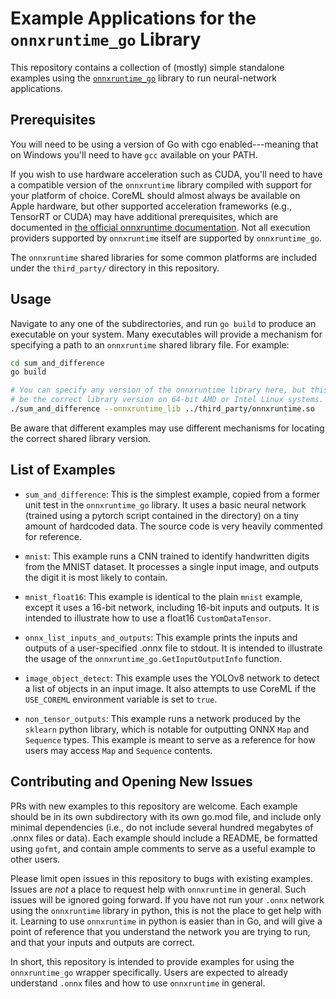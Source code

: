 Example Applications for the `onnxruntime_go` Library
=====================================================

This repository contains a collection of (mostly) simple standalone examples
using the [`onnxruntime_go`](https://github.com/yalue/onnxruntime_go) library
to run neural-network applications.


Prerequisites
-------------

You will need to be using a version of Go with cgo enabled---meaning that on
Windows you'll need to have `gcc` available on your PATH.

If you wish to use hardware acceleration such as CUDA, you'll need to have a
compatible version of the `onnxruntime` library compiled with support for your
platform of choice. CoreML should almost always be available on Apple hardware,
but other supported acceleration frameworks (e.g., TensorRT or CUDA) may have
additional prerequisites, which are documented in
[the official onnxruntime documentation](https://onnxruntime.ai/docs/execution-providers/).
Not all execution providers supported by `onnxruntime` itself are supported by
`onnxruntime_go`.

The `onnxruntime` shared libraries for some common platforms are included
under the `third_party/` directory in this repository.


Usage
-----

Navigate to any one of the subdirectories, and run `go build` to produce an
executable on your system.  Many executables will provide a mechanism for
specifying a path to an `onnxruntime` shared library file.  For example:

```bash
cd sum_and_difference
go build

# You can specify any version of the onnxruntime library here, but this would
# be the correct library version on 64-bit AMD or Intel Linux systems.
./sum_and_difference --onnxruntime_lib ../third_party/onnxruntime.so
```

Be aware that different examples may use different mechanisms for locating the
correct shared library version.


List of Examples
----------------

 - `sum_and_difference`: This is the simplest example, copied from a former
   unit test in the `onnxruntime_go` library.  It uses a basic neural network
   (trained using a pytorch script contained in the directory) on a tiny amount
   of hardcoded data.  The source code is very heavily commented for reference.

 - `mnist`: This example runs a CNN trained to identify handwritten digits from
   the MNIST dataset. It processes a single input image, and outputs the digit
   it is most likely to contain.

 - `mnist_float16`: This example is identical to the plain `mnist` example,
   except it uses a 16-bit network, including 16-bit inputs and outputs. It is
   intended to illustrate how to use a float16 `CustomDataTensor`.

 - `onnx_list_inputs_and_outputs`: This example prints the inputs and outputs
   of a user-specified .onnx file to stdout. It is intended to illustrate the
   usage of the `onnxruntime_go.GetInputOutputInfo` function.

 - `image_object_detect`: This example uses the YOLOv8 network to detect a list
   of objects in an input image. It also attempts to use CoreML if the
   `USE_COREML` environment variable is set to `true`.

 - `non_tensor_outputs`: This example runs a network produced by the `sklearn`
   python library, which is notable for outputting ONNX `Map` and `Sequence`
   types. This example is meant to serve as a reference for how users may
   access `Map` and `Sequence` contents.

Contributing and Opening New Issues
-----------------------------------

PRs with new examples to this repository are welcome.  Each example should be
in its own subdirectory with its own go.mod file, and include only minimal
dependencies (i.e., do not include several hundred megabytes of .onnx files or
data). Each example should include a README, be formatted using `gofmt`, and
contain ample comments to serve as a useful example to other users.

Please limit open issues in this repository to bugs with existing examples.
Issues are _not_ a place to request help with `onnxruntime` in general. Such
issues will be ignored going forward.  If you have not run your `.onnx` network
using the `onnxruntime` library in python, this is not the place to get help
with it.  Learning to use `onnxruntime` in python is easier than in Go, and
will give a point of reference that you understand the network you are trying to
run, and that your inputs and outputs are correct.

In short, this repository is intended to provide examples for using the
`onnxruntime_go` wrapper specifically.  Users are expected to already
understand `.onnx` files and how to use `onnxruntime` in general.

